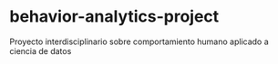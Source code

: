 # behavior-analytics-project
Proyecto interdisciplinario sobre comportamiento humano aplicado a ciencia de datos
